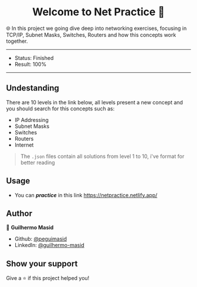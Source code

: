 <h1 align="center">Welcome to Net Practice 👋</h1>
<p>🌐 In this project we going dive deep into networking exercises, focusing in TCP/IP, Subnet Masks, Switches, Routers and how this concepts work together.</p>

---

- Status: Finished
- Result: 100%

---

## Undestanding

<p>There are 10 levels in the link below, all levels present a new concept and you should search for this concepts such as:</p>

- IP Addressing
- Subnet Masks
- Switches
- Routers
- Internet

> The `.json` files contain all solutions from level 1 to 10, i've format for better reading

## Usage

- You can *<strong>practice</strong>* in this link https://netpractice.netlify.app/

## Author

👤 **Guilhermo Masid**

- Github: [@peguimasid](https://github.com/peguimasid)
- LinkedIn: [@guilhermo-masid](https://linkedin.com/in/guilhermo-masid-494677b8)

## Show your support

Give a ⭐️ if this project helped you!
